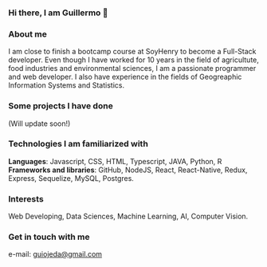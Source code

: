 ### Hi there, I am Guillermo 👋

### About me 

I am close to finish a bootcamp course at SoyHenry to become a Full-Stack developer. Even though I have worked for 10 years in the field of agricultute, food industries and environmental sciences, I am a passionate programmer and web developer. I also have experience in the fields of  Geogreaphic Information Systems and Statistics. 


### Some projects I have done

(Will update soon!)

### Technologies I am familiarized with

**Languages**: Javascript, CSS, HTML, Typescript, JAVA, Python, R
**Frameworks and libraries**: GitHub, NodeJS, React, React-Native, Redux, Express, Sequelize, MySQL, Postgres.

### Interests

Web Developing, Data Sciences, Machine Learning, AI, Computer Vision.

### Get in touch with me

e-mail: guiojeda@gmail.com




<!--
**guillermoojeda/guillermoojeda** is a ✨ _special_ ✨ repository because its `README.md` (this file) appears on your GitHub profile.

Here are some ideas to get you started:

- 🔭 I’m currently working on ...
- 🌱 I’m currently learning ...
- 👯 I’m looking to collaborate on ...
- 🤔 I’m looking for help with ...
- 💬 Ask me about ...
- 📫 How to reach me: ...
- 😄 Pronouns: ...
- ⚡ Fun fact: ...
-->


